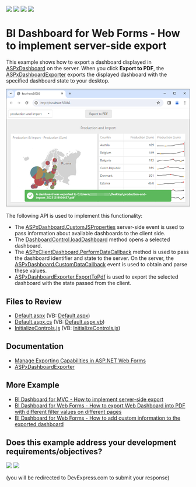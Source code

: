 <!-- default badges list -->
![](https://img.shields.io/endpoint?url=https://codecentral.devexpress.com/api/v1/VersionRange/128579857/23.1.2%2B)
[![](https://img.shields.io/badge/Open_in_DevExpress_Support_Center-FF7200?style=flat-square&logo=DevExpress&logoColor=white)](https://supportcenter.devexpress.com/ticket/details/T500219)
[![](https://img.shields.io/badge/📖_How_to_use_DevExpress_Examples-e9f6fc?style=flat-square)](https://docs.devexpress.com/GeneralInformation/403183)
[![](https://img.shields.io/badge/💬_Leave_Feedback-feecdd?style=flat-square)](#does-this-example-address-your-development-requirementsobjectives)
<!-- default badges end -->

# BI Dashboard for Web Forms - How to implement server-side export

This example shows how to export a dashboard displayed in [ASPxDashboard](https://docs.devexpress.com/Dashboard/DevExpress.DashboardWeb.ASPxDashboard) on the server. When you click **Export to PDF**, the [ASPxDashboardExporter](https://docs.devexpress.com/Dashboard/DevExpress.DashboardWeb.ASPxDashboardExporter) exports the displayed dashboard with the specified dashboard state to your desktop.

![](images/export.png)

The following API is used to implement this functionality:

- The [ASPxDashboard.CustomJSProperties](https://docs.devexpress.com/Dashboard/DevExpress.DashboardWeb.ASPxDashboard.CustomJSProperties) server-side event is used to pass information about available dashboards to the client side.
- The [DashboardControl.loadDashboard](https://docs.devexpress.com/Dashboard/js-DevExpress.Dashboard.DashboardControl?p=netframework#js_devexpress_dashboard_dashboardcontrol_loaddashboard_dashboardid_) method opens a selected dashboard.  
- The [ASPxClientDashboard.PerformDataCallback](https://docs.devexpress.com/Dashboard/js-DevExpress.Dashboard.Web.WebForms.ASPxClientDashboard?p=netframework#js_aspxclientdashboard_performdatacallback_parameter_oncallback_) method is used to pass the dashboard identifier and state to the server. On the server, the [ASPxDashboard.CustomDataCallback](https://docs.devexpress.com/Dashboard/DevExpress.DashboardWeb.ASPxDashboard.CustomDataCallback?p=netframework) event is used to obtain and parse these values.  
- [ASPxDashboardExporter.ExportToPdf](https://docs.devexpress.com/Dashboard/DevExpress.DashboardWeb.WebDashboardExporter.ExportToPdf.overloads) is used to export the selected dashboard with the state passed from the client.

## Files to Review

* [Default.aspx](./CS/ASPxDashboard_ServerExport/Default.aspx) (VB: [Default.aspx](./VB/ASPxDashboard_ServerExport/Default.aspx))
* [Default.aspx.cs](./CS/ASPxDashboard_ServerExport/Default.aspx.cs) (VB: [Default.aspx.vb](./VB/ASPxDashboard_ServerExport/Default.aspx.vb))
* [InitializeControls.js](./CS/ASPxDashboard_ServerExport/Scripts/InitializeControls.js) (VB: [InitializeControls.js](./VB/ASPxDashboard_ServerExport/Scripts/InitializeControls.js))

## Documentation

- [Manage Exporting Capabilities in ASP.NET Web Forms](https://docs.devexpress.com/Dashboard/12140/web-dashboard/integrate-dashboard-component/aspnet-web-forms-dashboard-control/manage-exporting-capabilities)
- [ASPxDashboardExporter](https://docs.devexpress.com/Dashboard/DevExpress.DashboardWeb.ASPxDashboardExporter)

## More Example

- [BI Dashboard for MVC - How to implement server-side export](https://github.com/DevExpress-Examples/asp-net-mvc-dashboard-implement-server-side-export)
- [BI Dashboard for Web Forms - How to export Web Dashboard into PDF with different filter values on different pages](https://github.com/DevExpress-Examples/web-forms-dashboard-pdf-export-with-filter-values-on-different-pages)
- [BI Dashboard for Web Forms - How to add custom information to the exported dashboard](https://github.com/DevExpress-Examples/web-forms-dashboard-add-custom-information-to-exported-dashboard)
<!-- feedback -->
## Does this example address your development requirements/objectives?

[<img src="https://www.devexpress.com/support/examples/i/yes-button.svg"/>](https://www.devexpress.com/support/examples/survey.xml?utm_source=github&utm_campaign=web-forms-dashboard-implement-server-side-export&~~~was_helpful=yes) [<img src="https://www.devexpress.com/support/examples/i/no-button.svg"/>](https://www.devexpress.com/support/examples/survey.xml?utm_source=github&utm_campaign=web-forms-dashboard-implement-server-side-export&~~~was_helpful=no)

(you will be redirected to DevExpress.com to submit your response)
<!-- feedback end -->
